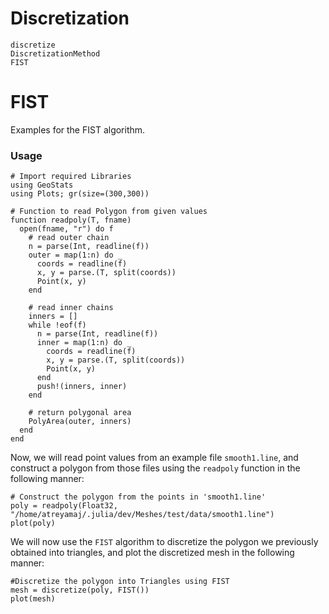 # Discretization

```@docs
discretize
DiscretizationMethod
FIST
```
# FIST  
Examples for the FIST algorithm. 

### Usage  
  
```@example overview
# Import required Libraries
using GeoStats
using Plots; gr(size=(300,300))

# Function to read Polygon from given values
function readpoly(T, fname) 
  open(fname, "r") do f
    # read outer chain
    n = parse(Int, readline(f))
    outer = map(1:n) do _
      coords = readline(f)
      x, y = parse.(T, split(coords))
      Point(x, y)
    end

    # read inner chains
    inners = []
    while !eof(f)
      n = parse(Int, readline(f))
      inner = map(1:n) do _
        coords = readline(f)
        x, y = parse.(T, split(coords))
        Point(x, y)
      end
      push!(inners, inner)
    end

    # return polygonal area
    PolyArea(outer, inners)
  end
end
```  
Now, we will read point values from an example file `smooth1.line`, and construct a polygon from those files using the `readpoly` function in the following manner:  
```@example overview
# Construct the polygon from the points in 'smooth1.line' 
poly = readpoly(Float32, "/home/atreyamaj/.julia/dev/Meshes/test/data/smooth1.line")
plot(poly)
```  
We will now use the `FIST` algorithm to discretize the polygon we previously obtained into triangles, and plot the discretized mesh in the following manner:  
```@example overview
#Discretize the polygon into Triangles using FIST
mesh = discretize(poly, FIST())
plot(mesh)
```

